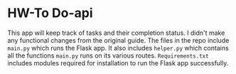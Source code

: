# HW-To Do-api

This app will keep track of tasks and their completion status. I didn't make any functional changes from the original guide.
The files in the repo include `main.py` which runs the Flask app. It also includes `helper.py` which contains all the functions `main.py` runs on its various routes.
`Requirements.txt` includes modules required for installation to run the Flask app successfully.
